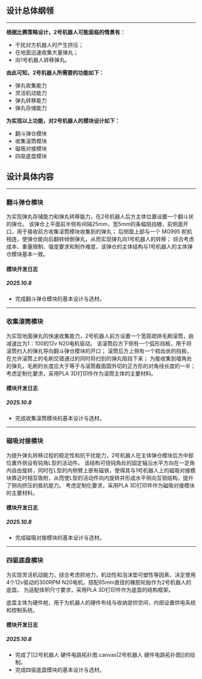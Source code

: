 ## 设计总体纲领

---

**根据比赛策略设计，2号机器人可能面临的情景有：**

- 干扰对方机器人时产生挤压；
- 在地面迅速收集大量弹丸；
- 向1号机器人转移弹丸。

**由此可知，2号机器人所需要的功能如下：**

- 弹丸收集能力
- 灵活机动能力
- 弹丸转移能力
- 弹丸存储能力

**为实现以上功能，对2号机器人的模块设计如下：**

- 翻斗弹仓模块
- 收集滚筒模块
- 磁吸对接模块
- 四驱底盘模块


## 设计具体内容

---

### 翻斗弹仓模块

为实现弹丸存储能力和弹丸转移能力，在2号机器人后方主体位置设置一个翻斗状的弹仓。
该弹仓上平面前半侧有间隔25mm，宽5mm的条幅阻挡栅，前侧面开口，用于接收前方收集滚筒模块收集到的弹丸；
后侧面上部与一个 MG995 舵机相连，使弹仓能向后翻转倾倒弹丸，从而实现弹丸向1号机器人的转移；
综合考虑成本、重量限制、强度要求和制作难度，该弹仓的主体结构与1号机器人的主体弹仓模块基本一致。

#### 模块开发日志

##### 2025.10.8

- 完成翻斗弹仓模块的基本设计与选材。


---

### 收集滚筒模块

为实现地面弹丸的快速收集能力，2号机器人前方设置一个宽距疏排毛刷滚筒，由减速比为1：100的12v N20电机驱动。
该滚筒后方下侧有一个弧形挡板，用于将滚筒扫入的弹丸导向翻斗弹仓模块的开口；
滚筒后方上侧有一个梳齿状的挡板，在允许滚筒上的毛刷交错通过的同时将扫到的弹丸阻挡下来；
为能收集到墙角处的弹丸，毛刷的长度应大于等于与滚筒截面圆外切的正方形的对角线长度的一半；
考虑定制化要求，采用PLA 3D打印件作为滚筒主体的主要材料。


#### 模块开发日志

##### 2025.10.8

- 完成收集滚筒模块的基本设计与选材。


---

### 磁吸对接模块

为提升弹丸转移过程的稳定性和抗干扰能力，2号机器人在主体弹仓模块后方中部位置外侧设有钝角L型的活动件。
该结构可绕钝角处的固定轴沿水平方向在一定角内自由旋转，同时在L型的内侧臂上嵌有磁铁，使得其与1号机器人上的磁吸对接模块靠近时相互吸附，从而使L型的活动件向内旋转并形成水平侧向互锁结构，提升了侧向挤压的抵抗能力。
考虑定制化要求，采用PLA 3D打印件作为磁吸对接模块的主要材料。

#### 模块开发日志

##### 2025.10.8

- 完成磁吸对接模块的基本设计与选材。


---

### 四驱底盘模块

为实现灵活机动能力，综合考虑抓地力，机动性和泡沫垫可塑性等因素，决定使用4个12v驱动的300RPM N20电机，搭配65mm直径的橡胶轮胎作为2号机器人的底盘。
为适配体积尺寸要求，采用PLA 3D打印件作为底盘的结构框架。

底盘主体为硬件舱，用于为机器人的硬件布线与收纳提供空间，内部设置供电系统和控制系统。
#### 模块开发日志

##### 2025.10.8

- 完成了[[2号机器人 硬件电路拓扑图.canvas|2号机器人 硬件电路拓扑图]]的绘制。
- 完成四驱底盘模块的基本设计与选材。
